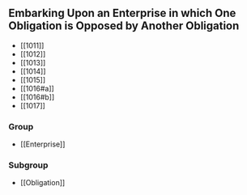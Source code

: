 ## Embarking Upon an Enterprise in which One Obligation is Opposed by Another Obligation

- [[1011]]
- [[1012]]
- [[1013]]
- [[1014]]
- [[1015]]
- [[1016#a]]
- [[1016#b]]
- [[1017]]

### Group
- [[Enterprise]]

### Subgroup
- [[Obligation]]

